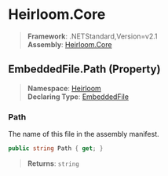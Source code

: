 # Heirloom.Core

> **Framework**: .NETStandard,Version=v2.1  
> **Assembly**: [Heirloom.Core][0]

## EmbeddedFile.Path (Property)

> **Namespace**: [Heirloom][0]  
> **Declaring Type**: [EmbeddedFile][1]

### Path

The name of this file in the assembly manifest.

```cs
public string Path { get; }
```

> **Returns**: `string`

[0]: ../../../Heirloom.Core.md
[1]: ../EmbeddedFile.md
